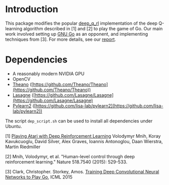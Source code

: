 # Introduction 

This package modifies the popular [deep_q_rl](https://github.com/spragunr/deep_q_rl) implementation of the deep
Q-learning algorithm described in [1] and [2] to play the game of Go. Our main work involved setting up [GNU Go](https://www.gnu.org/software/gnugo/) as an opponent, and implementing techniques from [3]. For more details, see our [report](https://github.com/ssampang/deep_q_rl/blob/master/Playing%20Go%20with%20Deep%20Learning.pdf).

# Dependencies

* A reasonably modern NVIDIA GPU
* OpenCV
* [Theano](http://deeplearning.net/software/theano/) ([https://github.com/Theano/Theano](https://github.com/Theano/Theano))
* [Lasagne](http://lasagne.readthedocs.org/en/latest/) ([https://github.com/Lasagne/Lasagne](https://github.com/Lasagne/Lasagne)
* [Pylearn2](http://deeplearning.net/software/pylearn2/) ([https://github.com/lisa-lab/pylearn2](https://github.com/lisa-lab/pylearn2))

The script `dep_script.sh` can be used to install all dependencies under Ubuntu.

[1] [Playing Atari with Deep Reinforcement Learning](http://arxiv.org/abs/1312.5602)
    Volodymyr Mnih, Koray Kavukcuoglu, David Silver, Alex Graves, Ioannis
    Antonoglou, Daan Wierstra, Martin Riedmiller
    
[2] Mnih, Volodymyr, et al. "Human-level control through deep reinforcement learning." Nature 518.7540 (2015): 529-533.

[3] Clark, Christopher. Storkey, Amos. [Training Deep Convolutional Neural Networks to Play           Go](http://jmlr.org/proceedings/papers/v37/clark15.html), ICML 2015
